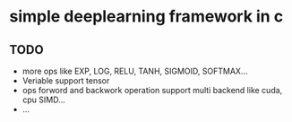 # simple deeplearning framework in c

## TODO
* more ops like EXP, LOG, RELU, TANH, SIGMOID, SOFTMAX...
* Veriable support tensor
* ops forword and backwork operation support multi backend like cuda, cpu SIMD...
* ...
